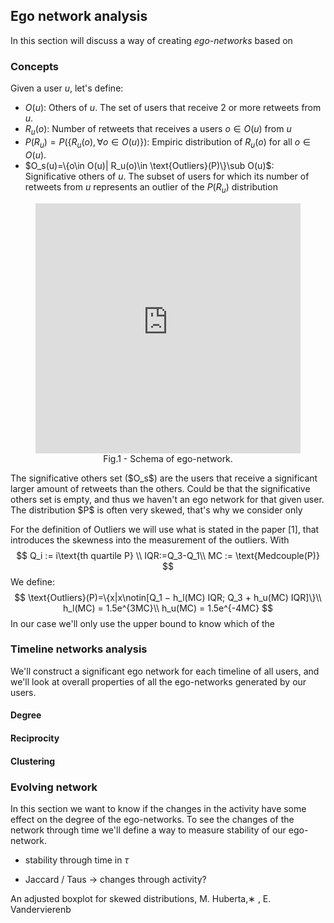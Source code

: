 ## Ego network analysis

In this section will discuss a way of creating *ego-networks* based on

### Concepts

Given a user $u$, let's define:

- $O(u)$: Others of $u$. The set of users that receive 2 or more retweets from $u$.
- $R_u(o)$: Number of retweets that receives a users $o\in O(u)$ from $u$
- $P(R_u)=P(\{ R_u(o), \forall o \in O(u)\})$: Empiric distribution of $R_u(o)$ for all $o\in O(u)$.
- $O_s(u)=\{o\in O(u)| R_u(o)\in \text{Outliers}(P)\}\sub O(u)$: Significative others of $u$. The subset of users for which its number of retweets from $u$ represents an outlier of the $P(R_u)$ distribution

<figure style="text-align:center">
    <iframe frameborder="0" style="width:100%;height:400px;" src="https://app.diagrams.net/?lightbox=1&highlight=0000ff&edit=_blank&layers=1&nav=1&title=EgoNetwork.drawio#Uhttps%3A%2F%2Fdrive.google.com%2Fuc%3Fid%3D13_1OP3DQnsCCYWEf-_Nvcd80MBNHQ6kb%26export%3Ddownload"></iframe>
<figcaption>Fig.1 - Schema of ego-network.</figcaption>
</figure>
The significative others set ($O_s$) are the users that receive a significant larger amount of retweets than the others. Could be that the significative others set is empty, and thus we haven't an ego network for that given user. The distribution $P$ is often very skewed, that's why we consider only

For the definition of $\text{Outliers}$ we will use what is stated in the paper [1], that introduces the skewness into the measurement of the outliers. With 
$$
Q_i := i\text{th quartile P} \\
IQR:=Q_3-Q_1\\
MC := \text{Medcouple(P)}
$$
We define:
$$
\text{Outliers}(P)=\{x|x\notin[Q_1 − h_l(MC) IQR; Q_3 + h_u(MC) IQR]\}\\
h_l(MC) = 1.5e^{3MC}\\
h_u(MC) = 1.5e^{-4MC}
$$
In our case we'll only use the upper bound to know which of the

### Timeline networks analysis

We'll construct a significant ego network for each timeline of all users, and we'll look at overall properties of all the ego-networks generated by our users.

#### Degree



#### Reciprocity



#### Clustering



### Evolving network

In this section we want to know if the changes in the activity have some effect on the degree of the ego-networks. To see the changes of the network through time we'll define a way to measure stability of our ego-network. 



- stability through time in $\tau$



- Jaccard / Taus -> changes through activity?



An adjusted boxplot for skewed distributions, M. Huberta,∗ , E. Vandervierenb